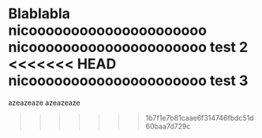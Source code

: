 Blablabla
nicooooooooooooooooooooo
nicooooooooooooooooooooo test 2
<<<<<<< HEAD
nicooooooooooooooooooooo test 3
=======

azeazeaze
azeazeaze
>>>>>>> 1b7f1e7b81caae6f314746fbdc51d60baa7d729c
